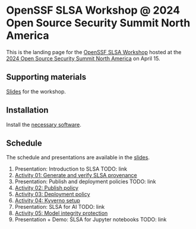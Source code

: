# OpenSSF SLSA Workshop @ 2024 Open Source Security Summit North America

This is the landing page for the [OpenSSF SLSA Workshop](https://events.linuxfoundation.org/open-source-summit-north-america/features/co-located-events/?__hstc=14087400.578b67b64e2190424395285af33c8d5d.1708423678822.1710755394570.1710772128577.15&__hssc=14087400.1.1710772128577&__hsfp=1817696209#openssf-slsa-workshop) hosted at the [2024 Open Source Security Summit North America](https://events.linuxfoundation.org/open-source-summit-north-america/) on April 15.

## Supporting materials

[Slides](https://docs.google.com/presentation/d/1w3AWWdXQ8ePoT50R6Ujs-Ji_aXGBa1HmxHBcQIGgH2Q) for the workshop.

## Installation

Install the [necessary software](./INSTALLATION.md).

## Schedule

The schedule and presentations are available in the [slides](https://docs.google.com/presentation/d/1w3AWWdXQ8ePoT50R6Ujs-Ji_aXGBa1HmxHBcQIGgH2Q).

1. Presentation: Introduction to SLSA TODO: link
2. [Activity 01: Generate and verify SLSA provenance](./activities/01/readme.md)
3. Presentation: Publish and deployment policies TODO: link
4. [Activity 02: Publish policy](./activities/02/readme.md)
5. [Activity 03: Deployment policy](./activities/03/readme.md)
6. [Activity 04: Kyverno setup](./activities/04/readme.md)
7. Presentation: SLSA for AI TODO: link
8. [Activity 05: Model integrity protection](./activities/05/readme.md)
9. Presentation + Demo: SLSA for Jupyter notebooks TODO: link

 
